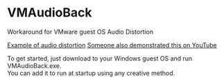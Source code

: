 # VMAudioBack
Workaround for VMware guest OS Audio Distortion

[Example of audio distortion](https://github.com/Raymai97/VMAudioBack/blob/trunk/vmware-win2k-distort.opus) [Someone also demonstrated this on YouTube](https://youtu.be/4D8BRKvTp7E)

To get started, just download to your Windows guest OS and run VMAudioBack.exe.  
You can add it to run at startup using any creative method.
